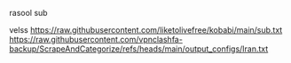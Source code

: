 rasool sub 

velss
https://raw.githubusercontent.com/liketolivefree/kobabi/main/sub.txt
https://raw.githubusercontent.com/vpnclashfa-backup/ScrapeAndCategorize/refs/heads/main/output_configs/Iran.txt















